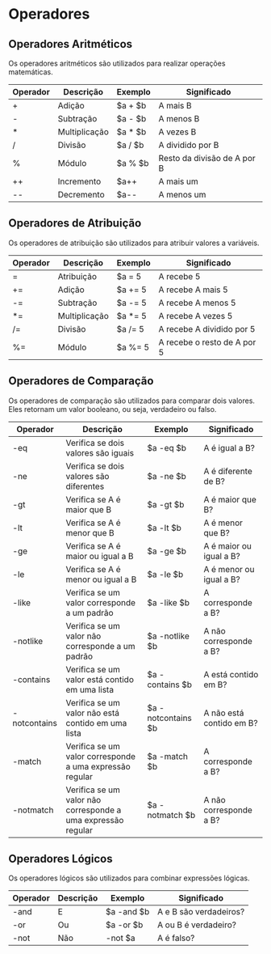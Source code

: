 # Operadores

## Operadores Aritméticos

Os operadores aritméticos são utilizados para realizar operações matemáticas.

| Operador | Descrição     | Exemplo | Significado                 |
| -------- | ------------- | ------- | --------------------------- |
| +        | Adição        | $a + $b | A mais B                    |
| -        | Subtração     | $a - $b | A menos B                   |
| *        | Multiplicação | $a * $b | A vezes B                   |
| /        | Divisão       | $a / $b | A dividido por B            |
| %        | Módulo        | $a % $b | Resto da divisão de A por B |
| ++       | Incremento    | $a++    | A mais um                   |
| --       | Decremento    | $a--    | A menos um                  |

## Operadores de Atribuição

Os operadores de atribuição são utilizados para atribuir valores a variáveis.

| Operador | Descrição     | Exemplo | Significado                 |
| -------- | ------------- | ------- | --------------------------- |
| =        | Atribuição    | $a = 5  | A recebe 5                  |
| +=       | Adição        | $a += 5 | A recebe A mais 5           |
| -=       | Subtração     | $a -= 5 | A recebe A menos 5          |
| *=       | Multiplicação | $a *= 5 | A recebe A vezes 5          |
| /=       | Divisão       | $a /= 5 | A recebe A dividido por 5   |
| %=       | Módulo        | $a %= 5 | A recebe o resto de A por 5 |

## Operadores de Comparação

Os operadores de comparação são utilizados para comparar dois valores. Eles retornam um valor booleano, ou seja, verdadeiro ou falso.

| Operador     | Descrição                                                    | Exemplo            | Significado              |
| ------------ | ------------------------------------------------------------ | ------------------ | ------------------------ |
| -eq          | Verifica se dois valores são iguais                          | $a -eq $b          | A é igual a B?           |
| -ne          | Verifica se dois valores são diferentes                      | $a -ne $b          | A é diferente de B?      |
| -gt          | Verifica se A é maior que B                                  | $a -gt $b          | A é maior que B?         |
| -lt          | Verifica se A é menor que B                                  | $a -lt $b          | A é menor que B?         |
| -ge          | Verifica se A é maior ou igual a B                           | $a -ge $b          | A é maior ou igual a B?  |
| -le          | Verifica se A é menor ou igual a B                           | $a -le $b          | A é menor ou igual a B?  |
| -like        | Verifica se um valor corresponde a um padrão                 | $a -like $b        | A corresponde a B?       |
| -notlike     | Verifica se um valor não corresponde a um padrão             | $a -notlike $b     | A não corresponde a B?   |
| -contains    | Verifica se um valor está contido em uma lista               | $a -contains $b    | A está contido em B?     |
| -notcontains | Verifica se um valor não está contido em uma lista           | $a -notcontains $b | A não está contido em B? |
| -match       | Verifica se um valor corresponde a uma expressão regular     | $a -match $b       | A corresponde a B?       |
| -notmatch    | Verifica se um valor não corresponde a uma expressão regular | $a -notmatch $b    | A não corresponde a B?   |

## Operadores Lógicos

Os operadores lógicos são utilizados para combinar expressões lógicas.

| Operador | Descrição | Exemplo    | Significado            |
| -------- | --------- | ---------- | ---------------------- |
| -and     | E         | $a -and $b | A e B são verdadeiros? |
| -or      | Ou        | $a -or $b  | A ou B é verdadeiro?   |
| -not     | Não       | -not $a    | A é falso?             |
